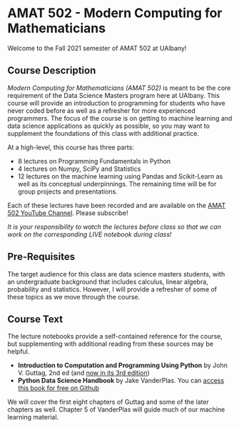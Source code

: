 # AMAT 502 - Modern Computing for Mathematicians

Welcome to the Fall 2021 semester of AMAT 502 at UAlbany!

## Course Description

*Modern Computing for Mathematicians (AMAT 502)* is meant to be the core requirement of the Data Science Masters program here at UAlbany. This course will provide an introduction to programming for students who have never coded before as well as a refresher for more experienced programmers. The focus of the course is on getting to machine learning and data science applications as quickly as possible, so you may want to supplement the foundations of this class with additional practice.

At a high-level, this course has three parts:
  - 8 lectures on Programming Fundamentals in Python
  - 4 lectures on Numpy, SciPy and Statistics
  - 12 lectures on the machine learning using Pandas and Scikit-Learn as well as its conceptual underpinnings.
The remaining time will be for group projects and presentations.

Each of these lectures have been recorded and are available on the [AMAT 502 YouTube Channel](https://www.youtube.com/channel/UC3HHUGPjUfyH0YmkYXfFMbQ). Please subscribe!

*It is your responsibility to watch the lectures before class so that we can work on the corresponding LIVE notebook during class!*

## Pre-Requisites

The target audience for this class are data science masters students, with an undergraduate background that includes calculus, linear algebra, probability and statistics. However, I will provide a refresher of some of these topics as we move through the course.

## Course Text

The lecture notebooks provide a self-contained reference for the course, but supplementing with additional reading from these sources may be helpful.

  - **Introduction to Computation and Programming Using Python** by John V. Guttag, 2nd ed (and [now in its 3rd edition](https://mitpress.mit.edu/books/introduction-computation-and-programming-using-python-third-edition))
  - **Python Data Science Handbook** by Jake VanderPlas. You can [access this book for free on Github](https://github.com/jakevdp/PythonDataScienceHandbook)

We will cover the first eight chapters of Guttag and some of the later chapters as well. Chapter 5 of VanderPlas will guide much of our machine learning material.
